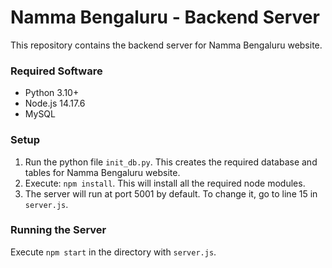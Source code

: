 # Namma Bengaluru - Backend Server

This repository contains the backend server for Namma Bengaluru website.

### Required Software
* Python 3.10+
* Node.js 14.17.6
* MySQL

### Setup
1. Run the python file `init_db.py`. This creates the required database and tables for Namma Bengaluru website.
2. Execute: `npm install`. This will install all the required node modules.
3. The server will run at port 5001 by default. To change it, go to line 15 in `server.js`.

### Running the Server
Execute `npm start` in the directory with `server.js`.